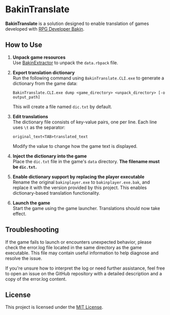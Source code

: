 ﻿# BakinTranslate

**BakinTranslate** is a solution designed to enable translation of games developed with [RPG Developer Bakin](https://store.steampowered.com/app/1036640/RPG_Developer_Bakin/).

## How to Use

1. **Unpack game resources**  
   Use [BakinExtractor](https://github.com/HNIdesu/BakinExtractor) to unpack the `data.rbpack` file.

2. **Export translation dictionary**  
   Run the following command using `BakinTranslate.CLI.exe` to generate a dictionary from the game data:

   ```
   BakinTranslate.CLI.exe dump <game_directory> <unpack_directory> [-o output_path]
   ```

   This will create a file named `dic.txt` by default.

3. **Edit translations**  
   The dictionary file consists of key-value pairs, one per line. Each line uses `\t` as the separator:

   ```
   original_text<TAB>translated_text
   ```

   Modify the value to change how the game text is displayed.

4. **Inject the dictionary into the game**  
   Place the `dic.txt` file in the game's `data` directory. **The filename must be `dic.txt`.**

5. **Enable dictionary support by replacing the player executable**  
   Rename the original `bakinplayer.exe` to `bakinplayer.exe.bak`, and replace it with the version provided by this project. This enables dictionary-based translation functionality.

6. **Launch the game**  
   Start the game using the game launcher. Translations should now take effect.


## Troubleshooting
If the game fails to launch or encounters unexpected behavior, please check the error.log file located in the same directory as the game executable. This file may contain useful information to help diagnose and resolve the issue.

If you're unsure how to interpret the log or need further assistance, feel free to open an issue on the GitHub repository with a detailed description and a copy of the error.log content.

## License

This project is licensed under the [MIT License](./LICENSE).